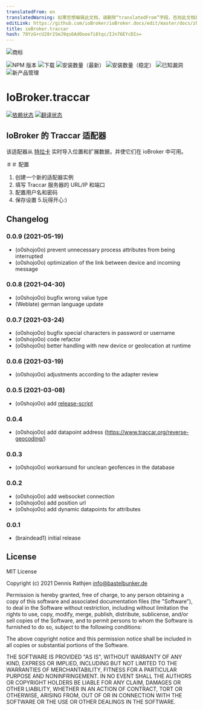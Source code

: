 ```yaml
---
translatedFrom: en
translatedWarning: 如果您想编辑此文档，请删除“translatedFrom”字段，否则此文档将再次自动翻译
editLink: https://github.com/ioBroker/ioBroker.docs/edit/master/docs/zh-cn/adapterref/iobroker.traccar/README.md
title: ioBroker.traccar
hash: 78YzG+cU28r2SmJ9qs6AdOooe7i8tqc/IJn76EYcDIs=
---
```

![商标](../../../en/adapterref/iobroker.traccar/admin/traccar.png)

![NPM 版本](http://img.shields.io/npm/v/iobroker.traccar.svg?dummy=unused)
![下载](https://img.shields.io/npm/dm/iobroker.traccar.svg?dummy=unused)
![安装数量（最新）](https://iobroker.live/badges/traccar-installed.svg?dummy=unused)
![安装数量（稳定）](https://iobroker.live/badges/traccar-stable.svg?dummy=unused)
![已知漏洞](https://snyk.io/test/github/o0shojo0o/ioBroker.traccar/badge.svg?dummy=unused)
![新产品管理](https://nodei.co/npm/iobroker.traccar.png?downloads=true)

# IoBroker.traccar
[![依赖状态](https://status.david-dm.org/gh/o0shojo0o/iobroker.traccar.svg?dummy=unused)](https://david-dm.org/o0shojo0o/iobroker.traccar) [![翻译状态](https://weblate.iobroker.net/widgets/adapters/-/traccar/svg-badge.svg)](https://weblate.iobroker.net/engage/adapters/?utm_source=widget)

## IoBroker 的 Traccar 适配器
该适配器从 [特拉卡](https://www.traccar.org) 实时导入位置和扩展数据，并使它们在 ioBroker 中可用。

＃＃ 配置
1. 创建一个新的适配器实例
2. 填写 Traccar 服务器的 URL/IP 和端口
3. 配置用户名和密码
4. 保存设置
5.玩得开心:)

## Changelog

<!--
 https://github.com/AlCalzone/release-script#usage
    npm run release minor -- --all 0.9.8 -> 0.10.0
    npm run release patch -- --all 0.9.8 -> 0.9.9
    npm run release prerelease beta -- --all v0.2.1 -> v0.2.2-beta.0
	Placeholder for the next version (at the beginning of the line):
	### **WORK IN PROGRESS**
-->

### 0.0.9 (2021-05-19)

-   (o0shojo0o) prevent unnecessary process attributes from being interrupted
-   (o0shojo0o) optimization of the link between device and incoming message

### 0.0.8 (2021-04-30)

-   (o0shojo0o) bugfix wrong value type
-   (Weblate) german language update

### 0.0.7 (2021-03-24)

-   (o0shojo0o) bugfix special characters in password or username
-   (o0shojo0o) code refactor
-   (o0shojo0o) better handling with new device or geolocation at runtime

### 0.0.6 (2021-03-19)

-   (o0shojo0o) adjustments according to the adapter review

### 0.0.5 (2021-03-08)

-   (o0shojo0o) add [release-script](https://github.com/AlCalzone/release-script)

### 0.0.4

-   (o0shojo0o) add datapoint address (https://www.traccar.org/reverse-geocoding/)

### 0.0.3

-   (o0shojo0o) workaround for unclean geofences in the database

### 0.0.2

-   (o0shojo0o) add websocket connection
-   (o0shojo0o) add position url
-   (o0shojo0o) add dynamic datapoints for attributes

### 0.0.1

-   (braindead1) initial release

## License

MIT License

Copyright (c) 2021 Dennis Rathjen <info@bastelbunker.de>

Permission is hereby granted, free of charge, to any person obtaining a copy
of this software and associated documentation files (the "Software"), to deal
in the Software without restriction, including without limitation the rights
to use, copy, modify, merge, publish, distribute, sublicense, and/or sell
copies of the Software, and to permit persons to whom the Software is
furnished to do so, subject to the following conditions:

The above copyright notice and this permission notice shall be included in all
copies or substantial portions of the Software.

THE SOFTWARE IS PROVIDED "AS IS", WITHOUT WARRANTY OF ANY KIND, EXPRESS OR
IMPLIED, INCLUDING BUT NOT LIMITED TO THE WARRANTIES OF MERCHANTABILITY,
FITNESS FOR A PARTICULAR PURPOSE AND NONINFRINGEMENT. IN NO EVENT SHALL THE
AUTHORS OR COPYRIGHT HOLDERS BE LIABLE FOR ANY CLAIM, DAMAGES OR OTHER
LIABILITY, WHETHER IN AN ACTION OF CONTRACT, TORT OR OTHERWISE, ARISING FROM,
OUT OF OR IN CONNECTION WITH THE SOFTWARE OR THE USE OR OTHER DEALINGS IN THE
SOFTWARE.